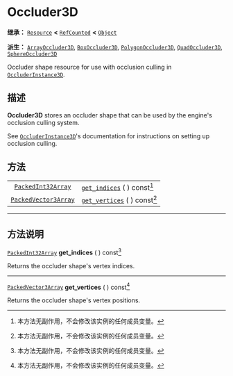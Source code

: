 <!-- ⚠ 请勿编辑本文件 ⚠ -->
<!-- 本文档使用脚本从 WeDot 引擎源码仓库生成。 -->
<!-- 生成脚本：https://github.com/WeDot-Engine/WeDot/tree/4.3/doc/tools/make_md.py； -->
<!-- 原文件：https://github.com/WeDot-Engine/WeDot/tree/4.3/doc/classes/Occluder3D.xml。 -->

<div id="_class_occluder3d"></div>

# Occluder3D

**继承：** [`Resource`](class_resource.md) **<** [`RefCounted`](class_refcounted.md) **<** [`Object`](class_object.md)

**派生：** [`ArrayOccluder3D`](class_arrayoccluder3d.md), [`BoxOccluder3D`](class_boxoccluder3d.md), [`PolygonOccluder3D`](class_polygonoccluder3d.md), [`QuadOccluder3D`](class_quadoccluder3d.md), [`SphereOccluder3D`](class_sphereoccluder3d.md)

Occluder shape resource for use with occlusion culling in [`OccluderInstance3D`](class_occluderinstance3d.md).

## 描述

**Occluder3D** stores an occluder shape that can be used by the engine's occlusion culling system.

See [`OccluderInstance3D`](class_occluderinstance3d.md)'s documentation for instructions on setting up occlusion culling.

## 方法

|||
|:-:|:--|
| [`PackedInt32Array`](class_packedint32array.md)     | [`get_indices`](class_occluder3dmd#class_occluder3d_method_get_indices) ( ) const[^const]   |
| [`PackedVector3Array`](class_packedvector3array.md) | [`get_vertices`](class_occluder3dmd#class_occluder3d_method_get_vertices) ( ) const[^const] |

<!-- rst-class:: classref-section-separator -->

---

## 方法说明

<div id="_class_occluder3d_method_get_indices"></div>

[`PackedInt32Array`](class_packedint32array.md) **get_indices** ( ) const[^const]<div id="class_occluder3d_method_get_indices"></div>

Returns the occluder shape's vertex indices.

<!-- rst-class:: classref-item-separator -->

---

<div id="_class_occluder3d_method_get_vertices"></div>

[`PackedVector3Array`](class_packedvector3array.md) **get_vertices** ( ) const[^const]<div id="class_occluder3d_method_get_vertices"></div>

Returns the occluder shape's vertex positions.

[^virtual]: 本方法通常需要用户覆盖才能生效。
[^const]: 本方法无副作用，不会修改该实例的任何成员变量。
[^vararg]: 本方法除了能接受在此处描述的参数外，还能够继续接受任意数量的参数。
[^constructor]: 本方法用于构造某个类型。
[^static]: 调用本方法无需实例，可直接使用类名进行调用。
[^operator]: 本方法描述的是使用本类型作为左操作数的有效运算符。
[^bitfield]: 这个值是由下列位标志构成位掩码的整数。
[^void]: 无返回值。
